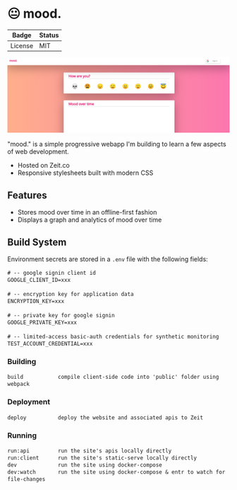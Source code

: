 
# 😐 mood.

Badge | Status
----- | ------
License | MIT

![example screenshot](screenshot.png "Example Screenshot")

"mood." is a simple progressive webapp I'm building to learn a few aspects of web development.

- Hosted on Zeit.co
- Responsive stylesheets built with modern CSS

## Features

- Stores mood over time in an offline-first fashion
- Displays a graph and analytics of mood over time

## Build System

Environment secrets are stored in a `.env` file with the following fields:

```
# -- google signin client id
GOOGLE_CLIENT_ID=xxx

# -- encryption key for application data
ENCRYPTION_KEY=xxx

# -- private key for google signin
GOOGLE_PRIVATE_KEY=xxx

# -- limited-access basic-auth credentials for synthetic monitoring
TEST_ACCOUNT_CREDENTIAL=xxx
```

### Building
```
build           compile client-side code into 'public' folder using webpack
```

### Deployment
```
deploy          deploy the website and associated apis to Zeit
```

### Running
```
run:api         run the site's apis locally directly
run:client      run the site's static-serve locally directly
dev             run the site using docker-compose
dev:watch       run the site using docker-compose & entr to watch for file-changes
```
